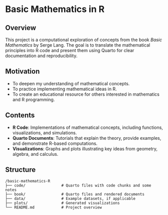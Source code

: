 # **Basic Mathematics in R**

## **Overview**
This project is a computational exploration of concepts from the book *Basic Mathematics* by Serge Lang. The goal is to translate the mathematical principles into R code and present them using Quarto for clear documentation and reproducibility.

## **Motivation**
- To deepen my understanding of mathematical concepts.
- To practice implementing mathematical ideas in R.
- To create an educational resource for others interested in mathematics and R programming.

## **Contents**
- **R Code**: Implementations of mathematical concepts, including functions, visualizations, and simulations.
- **Quarto Documents**: Tutorials that explain the theory, provide examples, and demonstrate R-based computations.
- **Visualizations**: Graphs and plots illustrating key ideas from geometry, algebra, and calculus.

## **Structure**
```plaintext
/basic-mathematics-R
├── code/                # Quarto files with code chunks and some notes
├── book/                # Quarto files and rendered documents
├── data/                # Example datasets, if applicable
├── plots/               # Generated visualizations
└── README.md            # Project overview

